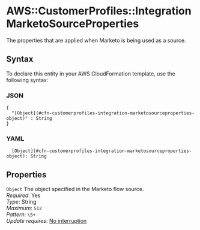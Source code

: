 # AWS::CustomerProfiles::Integration MarketoSourceProperties<a name="aws-properties-customerprofiles-integration-marketosourceproperties"></a>

The properties that are applied when Marketo is being used as a source\.

## Syntax<a name="aws-properties-customerprofiles-integration-marketosourceproperties-syntax"></a>

To declare this entity in your AWS CloudFormation template, use the following syntax:

### JSON<a name="aws-properties-customerprofiles-integration-marketosourceproperties-syntax.json"></a>

```
{
  "[Object](#cfn-customerprofiles-integration-marketosourceproperties-object)" : String
}
```

### YAML<a name="aws-properties-customerprofiles-integration-marketosourceproperties-syntax.yaml"></a>

```
  [Object](#cfn-customerprofiles-integration-marketosourceproperties-object): String
```

## Properties<a name="aws-properties-customerprofiles-integration-marketosourceproperties-properties"></a>

`Object` <a name="cfn-customerprofiles-integration-marketosourceproperties-object"></a>
The object specified in the Marketo flow source\.  
_Required_: Yes  
_Type_: String  
_Maximum_: `512`  
_Pattern_: `\S+`  
_Update requires_: [No interruption](https://docs.aws.amazon.com/AWSCloudFormation/latest/UserGuide/using-cfn-updating-stacks-update-behaviors.html#update-no-interrupt)
